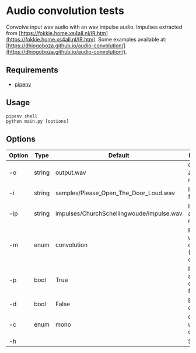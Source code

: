 # Audio convolution tests

Convolve input wav audio with an wav impulse audio. Impulses extracted from [https://fokkie.home.xs4all.nl/IR.htm](https://fokkie.home.xs4all.nl/IR.htm). Some examples available at: [https://dhiogoboza.github.io/audio-convolution/](https://dhiogoboza.github.io/audio-convolution/).

## Requirements
 - [pipenv](https://pypi.org/project/pipenv/)

## Usage
```
pipenv shell
python main.py [options]
```

## Options

Option | Type | Default | Description
------ | ---- | ------- | -------
-o | string | output.wav | Output audio file name
-i  | string | samples/Please_Open_The_Door_Loud.wav | Input audio file name
-ip | string | impulses/ChurchSchellingwoude/impulse.wav | Impulse audio file name
-m | enum | convolution | Function to use in convolution (fft or convolution)
-p | bool | True | Play audio after convolution finish
-d | bool | False | Enable debug logs
-c | enum | mono | Channels to use (mono or stereo)
-h |  |  | Show help
